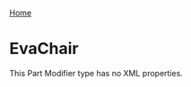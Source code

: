 [Home](https://wnp78.github.io/Sr2Xml/)

# EvaChair

This Part Modifier type has no XML properties.


